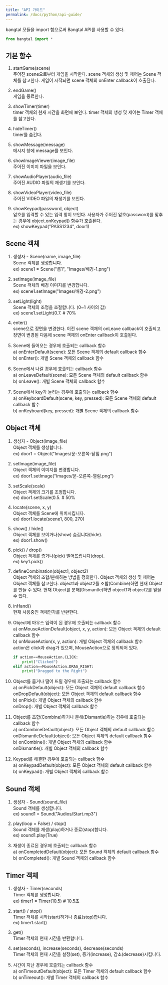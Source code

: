 ```yaml
---
title: "API 가이드"
permalink: /docs/python/api-guide/
---
```


bangtal 모듈을 import 함으로써 Bangtal API를 사용할 수 있다.
```python
from bangtal import *
```

## 기본 함수
1. startGame(scene)<br />
   주어진 scene으로부터 게임을 시작한다.
   scene 객체의 생성 및 제어는 Scene 객체를 참고한다.
   게임이 시작되면 scene 객체의 onEnter callback이 호출된다.

2. endGame()<br />
   게임을 종료한다.

3. showTimer(timer)<br />
   timer 객체의 현재 시간을 화면에 보인다.
   timer 객체의 생성 및 제어는 Timer 객체를 참고한다.

4. hideTimer()<br />
   timer를 숨긴다.

5. showMessage(message)<br />
   메시지 창에 message를 보인다.

6. showImageViewer(image_file)<br />
   주어진 이미지 파일을 보인다.

7. showAudioPlayer(audio_file)<br />
   주어진 AUDIO 파일의 재생기를 보인다.

8. showVideoPlayer(video_file)<br />
   주어진 VIDEO 파일의 재생기를 보인다.

9. showKeypad(password, object)<br />
   암호를 입력할 수 있는 입력 창이 보인다.
   사용자가 주어진 암호(password)를 맞추는 경우에 object.onKeypad() 함수가 호출된다.<br />
   ex) showKeypad("PASS1234", door1)

## Scene 객체
1. 생성자 - Scene(name, image_file)<br />
   Scene 객체를 생성합니다.<br />
   ex) scene1 = Scene("룸1", "Images/배경-1.png")

2. setImage(image_file)<br />
   Scene 객체의 배경 이미지를 변경합니다.<br />
   ex) scene1.setImage("Images/배경-2.png")

3. setLight(light)<br />
   Scene 객체의 조명을 조절합니다. (0~1 사이의 값)<br />
   ex) scene1.setLight(0.7.     # 70%

4. enter()<br />
   scene으로 장면을 변경한다.
   이전 scene 객체의 onLeave callback이 호출되고
   장면이 변경된 다음에 scene 객체의 onEnter callback이 호출된다.

5. Scene에 들어오는 경우에 호출되는 callback 함수<br />
   a) onEnterDefault(scene): 모든 Scene 객체의 default callback 함수<br />
   b) onEnter(): 개별 Scene 객체의 callback 함수

6. Scene에서 나갈 경우에 호출되는 callback 함수<br />
   a) onLeaveDefault(scene): 모든 Scene 객체의 default callback 함수<br />
   b) onLeave(): 개별 Scene 객체의 callback 함수

7. Scene에서 key가 눌리는 경우에 호출되는 callback 함수<br />
   a) onKeyboardDefault(scene, key, pressed): 모든 Scene 객체의 default callback 함수<br />
   b) onKeyboard(key, pressed): 개별 Scene 객체의 callback 함수

## Object 객체
1. 생성자 - Object(image_file)<br />
   Object 객체를 생성합니다.<br />
   ex) door1 = Object("Images/문-오른쪽-닫힘.png")

2. setImage(image_file)<br />
   Object 객체의 이미지를 변경합니다.<br />
   ex) door1.setImage("Images/문-오른쪽-열림.png")

3. setScale(scale)<br />
   Object 객체의 크기를 조정합니다.<br />
   ex) door1.setScale(0.5.      # 50%

4. locate(scene, x, y)<br />
   Object 객체를 Scene에 위치시킵니다.<br />
   ex) door1.locate(scene1, 800, 270)

5. show() / hide()<br />
   Object 객체를 보이거나(show) 숨깁니다(hide).<br />
   ex) door1.show()

6. pick() / drop()<br />
   Object 객체를 줍거나(pick) 떨어뜨립니다(drop).<br />
   ex) key1.pick()

7. defineCombination(object1, object2)<br />
   Object 객체의 조합/분해하는 방법을 정의한다.
   Object 객체의 생성 및 제어는 Object 객체를 참고한다.
   object1과 object2를 조합(Combine)하면 현재 Object를 만들 수 있다.
   현재 Object를 분해(Dismantle)하면 object1과 object2를 얻을 수 있다.

8. inHand()<br />
   현재 사용중인 객체인가를 반환한다.

9. Object에 마우스 입력이 된 경우에 호출되는 callback 함수<br />
   a) onMouseActionDefault(object, x, y, action): 모든 Object 객체의 default callback 함수<br />
   b) onMouseAction(x, y, action): 개별 Object 객체의 callback 함수<br />
   action은 click과 drag가 있으며, MouseAction으로 정의되어 있다.<br />
   ```python
   if action==MouseAction.CLICK:
       print("Clicked")
   elif action==MouseAction.DRAG_RIGHT:
       print("Dragged to the Right")
   ```

10. Object를 줍거나 떨어 뜨릴 경우에 호출되는 callback 함수<br />
   a) onPickDefault(object): 모든 Object 객체의 default callback 함수<br />
      onDropDefault(object): 모든 Object 객체의 default callback 함수<br />
   b) onPick(): 개별 Object 객체의 callback 함수<br />
      onDrop(): 개별 Object 객체의 callback 함수

11. Object를 조합(Combine)하거나 분해(Dismantle)하는 경우에 호출되는 callback 함수<br />
   a) onCombineDefault(object): 모든 Object 객체의 default callback 함수<br />
      onDismantleDefault(object): 모든 Object 객체의 default callback 함수<br />
   b) onCombine(): 개별 Object 객체의 callback 함수<br />
      onDismantle(): 개별 Object 객체의 callback 함수

12. Keypad를 해결한 경우에 호출되는 callback 함수<br />
   a) onKeypadDefault(object): 모든 Object 객체의 default callback 함수<br />
   b) onKeypad(): 개별 Object 객체의 callback 함수

## Sound 객체
1. 생성자 - Sound(sound_file)<br />
   Sound 객체를 생성합니다.<br />
   ex) sound1 = Sound("Audios/Start.mp3")

2. play(loop = False) / stop()<br />
   Sound 객체를 재생(play)하거나 종료(stop)합니다.<br />
   ex) sound1.play(True)

3. 재생이 종료된 경우에 호출되는 callback 함수<br />
   a) onCompletedDefault(object): 모든 Sound 객체의 default callback 함수<br />
   b) onCompleted(): 개별 Sound 객체의 callback 함수

## Timer 객체
1. 생성자 - Timer(seconds)<br />
   Timer 객체를 생성합니다.<br />
   ex) timer1 = Timer(10.5)       # 10.5초

2. start() / stop()<br />
   Timer 객체를 시작(start)하거나 종료(stop)합니다.<br />
   ex) timer1.start()

3. get()<br />
   Timer 객체의 현재 시간을 반환합니다.

4. set(seconds), increase(seconds), decrease(seconds)<br />
   Timer 객체의 현재 시간을 설정(set), 증가(increase), 감소(decrease)시킵니다.

5. 시간이 지난 경우에 호출되는 callback 함수<br />
   a) onTimeoutDefault(object): 모든 Timer 객체의 default callback 함수<br />
   b) onTimeout(): 개별 Timer 객체의 callback 함수
